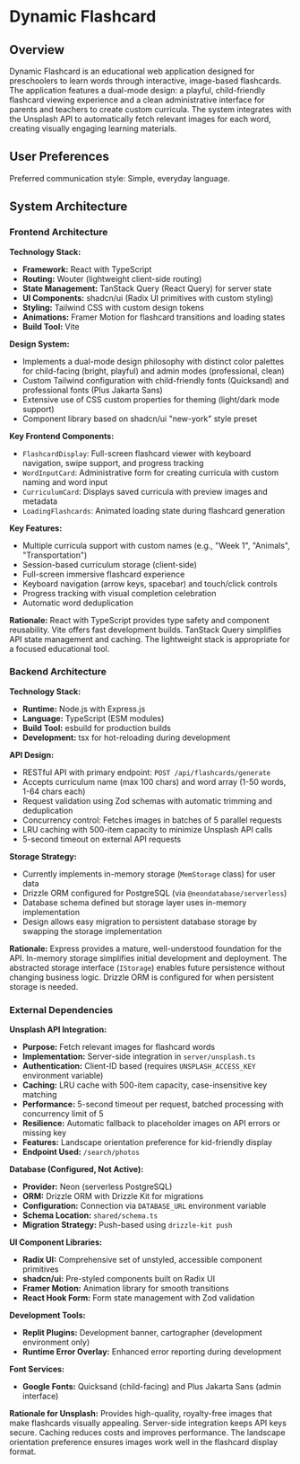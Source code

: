 # Dynamic Flashcard

## Overview

Dynamic Flashcard is an educational web application designed for preschoolers to learn words through interactive, image-based flashcards. The application features a dual-mode design: a playful, child-friendly flashcard viewing experience and a clean administrative interface for parents and teachers to create custom curricula. The system integrates with the Unsplash API to automatically fetch relevant images for each word, creating visually engaging learning materials.

## User Preferences

Preferred communication style: Simple, everyday language.

## System Architecture

### Frontend Architecture

**Technology Stack:**
- **Framework:** React with TypeScript
- **Routing:** Wouter (lightweight client-side routing)
- **State Management:** TanStack Query (React Query) for server state
- **UI Components:** shadcn/ui (Radix UI primitives with custom styling)
- **Styling:** Tailwind CSS with custom design tokens
- **Animations:** Framer Motion for flashcard transitions and loading states
- **Build Tool:** Vite

**Design System:**
- Implements a dual-mode design philosophy with distinct color palettes for child-facing (bright, playful) and admin modes (professional, clean)
- Custom Tailwind configuration with child-friendly fonts (Quicksand) and professional fonts (Plus Jakarta Sans)
- Extensive use of CSS custom properties for theming (light/dark mode support)
- Component library based on shadcn/ui "new-york" style preset

**Key Frontend Components:**
- `FlashcardDisplay`: Full-screen flashcard viewer with keyboard navigation, swipe support, and progress tracking
- `WordInputCard`: Administrative form for creating curricula with custom naming and word input
- `CurriculumCard`: Displays saved curricula with preview images and metadata
- `LoadingFlashcards`: Animated loading state during flashcard generation

**Key Features:**
- Multiple curricula support with custom names (e.g., "Week 1", "Animals", "Transportation")
- Session-based curriculum storage (client-side)
- Full-screen immersive flashcard experience
- Keyboard navigation (arrow keys, spacebar) and touch/click controls
- Progress tracking with visual completion celebration
- Automatic word deduplication

**Rationale:** React with TypeScript provides type safety and component reusability. Vite offers fast development builds. TanStack Query simplifies API state management and caching. The lightweight stack is appropriate for a focused educational tool.

### Backend Architecture

**Technology Stack:**
- **Runtime:** Node.js with Express.js
- **Language:** TypeScript (ESM modules)
- **Build Tool:** esbuild for production builds
- **Development:** tsx for hot-reloading during development

**API Design:**
- RESTful API with primary endpoint: `POST /api/flashcards/generate`
- Accepts curriculum name (max 100 chars) and word array (1-50 words, 1-64 chars each)
- Request validation using Zod schemas with automatic trimming and deduplication
- Concurrency control: Fetches images in batches of 5 parallel requests
- LRU caching with 500-item capacity to minimize Unsplash API calls
- 5-second timeout on external API requests

**Storage Strategy:**
- Currently implements in-memory storage (`MemStorage` class) for user data
- Drizzle ORM configured for PostgreSQL (via `@neondatabase/serverless`)
- Database schema defined but storage layer uses in-memory implementation
- Design allows easy migration to persistent database storage by swapping the storage implementation

**Rationale:** Express provides a mature, well-understood foundation for the API. In-memory storage simplifies initial development and deployment. The abstracted storage interface (`IStorage`) enables future persistence without changing business logic. Drizzle ORM is configured for when persistent storage is needed.

### External Dependencies

**Unsplash API Integration:**
- **Purpose:** Fetch relevant images for flashcard words
- **Implementation:** Server-side integration in `server/unsplash.ts`
- **Authentication:** Client-ID based (requires `UNSPLASH_ACCESS_KEY` environment variable)
- **Caching:** LRU cache with 500-item capacity, case-insensitive key matching
- **Performance:** 5-second timeout per request, batched processing with concurrency limit of 5
- **Resilience:** Automatic fallback to placeholder images on API errors or missing key
- **Features:** Landscape orientation preference for kid-friendly display
- **Endpoint Used:** `/search/photos`

**Database (Configured, Not Active):**
- **Provider:** Neon (serverless PostgreSQL)
- **ORM:** Drizzle ORM with Drizzle Kit for migrations
- **Configuration:** Connection via `DATABASE_URL` environment variable
- **Schema Location:** `shared/schema.ts`
- **Migration Strategy:** Push-based using `drizzle-kit push`

**UI Component Libraries:**
- **Radix UI:** Comprehensive set of unstyled, accessible component primitives
- **shadcn/ui:** Pre-styled components built on Radix UI
- **Framer Motion:** Animation library for smooth transitions
- **React Hook Form:** Form state management with Zod validation

**Development Tools:**
- **Replit Plugins:** Development banner, cartographer (development environment only)
- **Runtime Error Overlay:** Enhanced error reporting during development

**Font Services:**
- **Google Fonts:** Quicksand (child-facing) and Plus Jakarta Sans (admin interface)

**Rationale for Unsplash:** Provides high-quality, royalty-free images that make flashcards visually appealing. Server-side integration keeps API keys secure. Caching reduces costs and improves performance. The landscape orientation preference ensures images work well in the flashcard display format.
